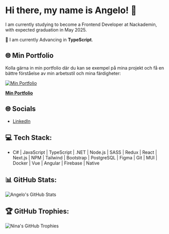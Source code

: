# Hi there, my name is Angelo! 👋

I am currently studying to become a Frontend Developer at Nackademin, with expected graduation in May 2025.

🌱 I am currently Advancing in **TypeScript**.

## 🌐 Min Portfolio

Kolla gärna in min portfolio där du kan se exempel på mina projekt och få en bättre förståelse av min arbetsstil och mina färdigheter:

[![Min Portfolio](https://github.com/Angelocoll/Profile/blob/main/Ska%CC%88rmavbild%202025-02-14%20kl.%2016.42.12.png)](https://angelocoll.github.io/portfolio-1.2/)

**[Min Portfolio](https://angelocoll.github.io/portfolio-1.2/)**

## 🌐 Socials
- [LinkedIn](https://www.linkedin.com/in/angelo-collocolo-451098204/)

## 💻 Tech Stack:
- C# | JavaScript | TypeScript | .NET | Node.js | SASS | Redux | React | Next.js | NPM | Tailwind | Bootstrap | PostgreSQL | Figma | Git | MUI | Docker | Vue | Angular | Firebase | Native
## 📊 GitHub Stats:
![Angelo's GitHub Stats](https://github-readme-stats.vercel.app/api?username=Angelocoll&show_icons=true&hide_title=true&count_private=true&hide=prs&theme=radical)

## 🏆 GitHub Trophies:
![Nina's GitHub Trophies](https://github-profile-trophy.vercel.app/?username=Angelocoll&theme=darkhub&no-frame=true)
